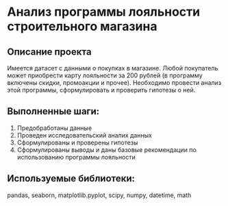 # Анализ программы лояльности строительного магазина
## Описание проекта
Имеется датасет с данными о покупках в магазине. Любой покупатель может приобрести карту лояльности за 200 рублей (в программу включены скидки, промоакции и прочее). 
Необходимо провести анализ этой программы, сформулировать и проверить гипотезы о ней.
## Выполненные шаги:
1. Предобработаны данные
2. Проведен исследовательский аналих данных
3. Сформулированы и проверены гипотезы
4. Сформулированы выводы и даны базовые рекомендации по использованию программы лояльности
## Используемые библиотеки:
pandas, seaborn, matplotlib.pyplot, scipy, numpy, datetime, math
